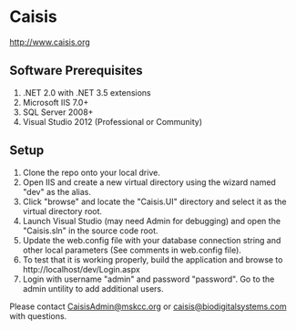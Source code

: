 # Caisis
http://www.caisis.org

## Software Prerequisites
1. .NET 2.0 with .NET 3.5 extensions
2. Microsoft IIS 7.0+
3. SQL Server 2008+
4. Visual Studio 2012 (Professional or Community)

## Setup

1. Clone the repo onto your local drive.
2. Open IIS and create a new virtual directory using the wizard named "dev" as the alias.
3. Click "browse" and locate the "Caisis.UI" directory and select it as the virtual directory root.
4. Launch Visual Studio (may need Admin for debugging) and open the "Caisis.sln" in the source code root.
5. Update the web.config file with your database connection string and other local parameters (See comments in web.config file).
6. To test that it is working properly, build the application and browse to http://localhost/dev/Login.aspx
7. Login with username "admin" and password "password". Go to the admin untility to add additional users.

Please contact CaisisAdmin@mskcc.org or  caisis@biodigitalsystems.com with questions. 